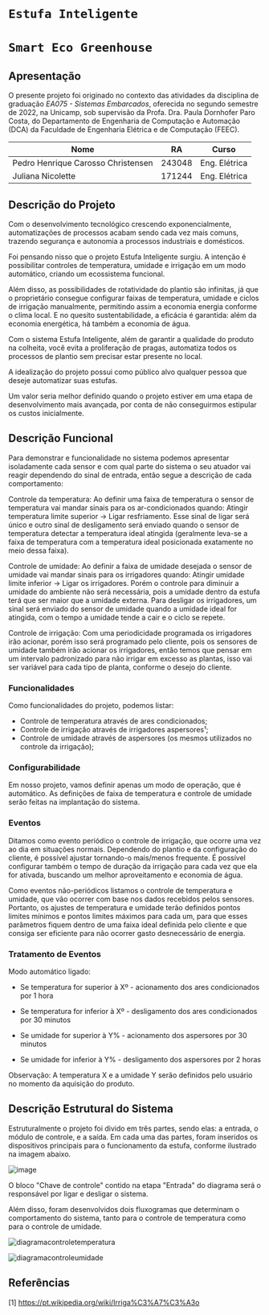 # `Estufa Inteligente`
# `Smart Eco Greenhouse`

## Apresentação

O presente projeto foi originado no contexto das atividades da disciplina de graduação *EA075 - Sistemas Embarcados*, 
oferecida no segundo semestre de 2022, na Unicamp, sob supervisão da Profa. Dra. Paula Dornhofer Paro Costa, do Departamento de Engenharia de Computação e Automação (DCA) da Faculdade de Engenharia Elétrica e de Computação (FEEC).

|Nome  | RA | Curso|
|--|--|--|
| Pedro Henrique Carosso Christensen  | 243048  | Eng. Elétrica|
| Juliana Nicolette  | 171244  | Eng. Elétrica|


## Descrição do Projeto
Com o desenvolvimento tecnológico crescendo exponencialmente, automatizações de processos acabam sendo cada vez mais comuns, trazendo segurança e autonomia a processos industriais e domésticos.

Foi pensando nisso que o projeto Estufa Inteligente surgiu. A intenção é possibilitar controles de temperatura, umidade e irrigação em um modo automático, criando um ecossistema funcional.

Além disso, as possibilidades de rotatividade do plantio são infinitas, já que o proprietário consegue configurar faixas de temperatura, umidade e ciclos de irrigação manualmente, permitindo assim a economia energia conforme o clima local. E no quesito sustentabilidade, a eficácia é garantida: além da economia energética, há também a economia de água.

Com o sistema Estufa Inteligente, além de garantir a qualidade do produto na colheita, você evita a proliferação de pragas, automatiza todos os processos de plantio sem precisar estar presente no local.

A idealização do projeto possui como público alvo qualquer pessoa que deseje automatizar suas estufas.

Um valor seria melhor definido quando o projeto estiver em uma etapa de desenvolvimento mais avançada, por conta de não conseguirmos estipular os custos inicialmente. 

## Descrição Funcional
Para demonstrar e funcionalidade no sistema podemos apresentar isoladamente cada sensor e com qual parte do sistema o seu atuador vai reagir dependendo do sinal de entrada, então segue a descrição de cada comportamento:

Controle da temperatura: Ao definir uma faixa de temperatura o sensor de temperatura vai mandar sinais para os ar-condicionados quando:  Atingir temperatura limite superior -> Ligar resfriamento. Esse sinal de ligar será único e outro sinal de desligamento será enviado quando o sensor de temperatura detectar a temperatura ideal atingida (geralmente leva-se a faixa de temperatura com a temperatura ideal posicionada exatamente no meio dessa faixa).

Controle de umidade: Ao definir a faixa de umidade desejada o sensor de umidade vai mandar sinais para os irrigadores quando: Atingir umidade limite inferior -> Ligar os irrigadores. Porém o controle para diminuir a umidade do ambiente não será necessária, pois a umidade dentro da estufa terá que ser maior que a umidade externa. Para desligar os irrigadores, um sinal será enviado do sensor de umidade quando a umidade ideal for atingida, com o tempo a umidade tende a cair e o ciclo se repete.

Controle de irrigação: Com uma periodicidade programada os irrigadores irão acionar, porém isso será programado pelo cliente, pois os sensores de umidade também irão acionar os irrigadores, então temos que pensar em um intervalo padronizado para não irrigar em excesso as plantas, isso vai ser variável para cada tipo de planta, conforme o desejo do cliente.


### Funcionalidades
Como funcionalidades do projeto, podemos listar:
- Controle de temperatura através de ares condicionados;
- Controle de irrigação através de irrigadores aspersores¹;  
- Controle de umidade através de aspersores (os mesmos utilizados no controle da irrigação);

### Configurabilidade
Em nosso projeto, vamos definir apenas um modo de operação, que é automático. As definições de faixa de temperatura e controle de umidade serão feitas na implantação do sistema.

### Eventos
Ditamos como evento periódico o controle de irrigação, que ocorre uma vez ao dia em situações normais. Dependendo do plantio e da configuração do cliente, é possível ajustar tornando-o mais/menos frequente. É possível configurar também o tempo de duração da irrigação para cada vez que ela for ativada, buscando um melhor aproveitamento e economia de água.

Como eventos não-periódicos listamos o controle de temperatura e umidade, que vão ocorrer com base nos dados recebidos pelos sensores. Portanto, os ajustes de temperatura e umidade terão definidos pontos limites mínimos e pontos limites máximos para cada um, para que esses parâmetros fiquem dentro de uma faixa ideal definida pelo cliente e que consiga ser eficiente para não ocorrer gasto desnecessário de energia.


### Tratamento de Eventos
Modo automático ligado:

  - Se temperatura for superior à Xº - acionamento dos ares condicionados por 1 hora
  
  - Se temperatura for inferior à Xº - desligamento dos ares condicionados por 30 minutos
  
  - Se umidade for superior à Y% - acionamento dos aspersores por 30 minutos
  
  - Se umidade for inferior à Y% - desligamento dos aspersores por 2 horas

Observação: A temperatura X e a umidade Y serão definidos pelo usuário no momento da aquisição do produto.


## Descrição Estrutural do Sistema
Estruturalmente o projeto foi divido em três partes, sendo elas: a entrada, o módulo de controle, e a saída. Em cada uma das partes, foram inseridos os dispositivos principais para o funcionamento da estufa, conforme ilustrado na imagem abaixo.

![image](https://user-images.githubusercontent.com/113607245/197598182-65b5ef60-90c1-4b89-b3dc-6712cc2c7038.png)


O bloco "Chave de controle" contido na etapa "Entrada" do diagrama será o responsável por ligar e desligar o sistema.

Além disso, foram desenvolvidos dois fluxogramas que determinam o comportamento do sistema, tanto para o controle de temperatura como para o controle de umidade.

![diagramacontroletemperatura](https://user-images.githubusercontent.com/113607245/191367051-de9a27ac-5c74-43c3-bffc-4759951f76da.png)

![diagramacontroleumidade](https://user-images.githubusercontent.com/113607245/191367053-6f095790-2c18-4e20-9bbc-e61497113d34.png)



## Referências
[1] https://pt.wikipedia.org/wiki/Irriga%C3%A7%C3%A3o
